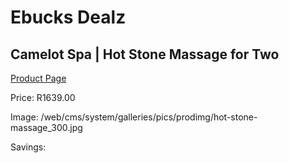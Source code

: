 
# Ebucks Dealz
## Camelot Spa | Hot Stone Massage for Two
[Product Page](https://www.ebucks.com/web/shop/productSelected.do?prodId=241998616&catId=322112237)

Price: R1639.00

Image: /web/cms/system/galleries/pics/prodimg/hot-stone-massage_300.jpg

Savings: 


	